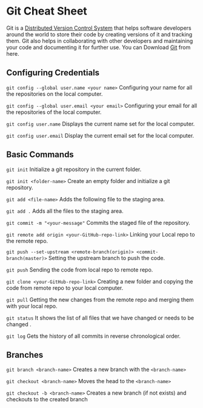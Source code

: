 # Git Cheat Sheet
 Git is a [Distributed Version Control System](https://git-scm.com/book/en/v2/Getting-Started-About-Version-Control#_distributed_version_control_systems) that helps software developers around the world to store their code by creating versions of it and tracking them. Git also helps in collaborating with other developers and maintaining your code and documenting it for further use. You can Download [Git](https://git-scm.com/downloads) from here.

## Configuring Credentials

`git config --global user.name <your name>`
Configuring your name for all the repositories on the local computer.

`git config --global user.email <your email>`
Configuring your email for all the repositories of the local computer.

`git config user.name`
Displays the current name set for the local computer.

`git config user.email`
Display the current email set for the local computer.

## Basic Commands

`git init`
Initialize a git repository in the current folder.

`git init <folder-name>`
Create an empty folder and initialize a git repository.

`git add <file-name>`
Adds the following file to the staging area.

`git add .`
Adds all the files to the staging area.

`git commit -m "<your-message"`
Commits the staged file of the repository.

`git remote add origin <your-GitHub-repo-link>`
Linking your Local repo to the remote repo.

`git push --set-upstream <remote-branch(origin)> <commit-branch(master)>`
Setting the upstream branch to push the code.

`git push`
Sending the code from local repo to remote repo.

`git clone <your-GitHub-repo-link>`
Creating a new folder and copying the code from remote repo
to your local computer.

`git pull`
Getting the new changes from the remote repo and merging
them with your local repo.

`git status`
It shows the list of all files  that we have changed or needs to be changed .

`git log` 
Gets the history of all commits in reverse chronological order.

## Branches

`git branch <branch-name>`
Creates a new branch with the `<branch-name>`

`git checkout <branch-name>`
Moves the head to the `<branch-name>`

`git checkout -b <branch-name>`
Creates a new branch (if not exists) and checkouts to the created branch

